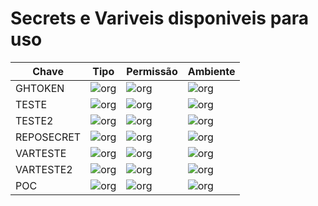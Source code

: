 # Secrets e Variveis disponiveis para uso

|Chave|Tipo|Permissão| Ambiente|
|--|--|--|--|
| GHTOKEN | ![org](https://img.shields.io/badge/-secret-orange) | ![org](https://img.shields.io/badge/-ORG-blue) | ![org](https://img.shields.io/badge/-ORG-green) |
| TESTE | ![org](https://img.shields.io/badge/-secret-orange) | ![org](https://img.shields.io/badge/explicito-REPO-blue) | ![org](https://img.shields.io/badge/-ORG-green) |
| TESTE2 | ![org](https://img.shields.io/badge/-secret-orange) | ![org](https://img.shields.io/badge/-ORG-blue) | ![org](https://img.shields.io/badge/-ORG-green) |
| REPOSECRET | ![org](https://img.shields.io/badge/-secret-orange) | ![org](https://img.shields.io/badge/REPO-blue) | ![org](https://img.shields.io/badge/-REPO-blue) |
| VARTESTE | ![org](https://img.shields.io/badge/-variable-yellow) | ![org](https://img.shields.io/badge/-ORG-blue) | ![org](https://img.shields.io/badge/-ORG-green) |
| VARTESTE2 | ![org](https://img.shields.io/badge/-variable-yellow) | ![org](https://img.shields.io/badge/-ORG-blue) | ![org](https://img.shields.io/badge/-ORG-green) |
| POC | ![org](https://img.shields.io/badge/-variable-yellow) | ![org](https://img.shields.io/badge/ENV-blue) | ![org](https://img.shields.io/badge/-dev-red) |
<!-- TABELA:END-->
